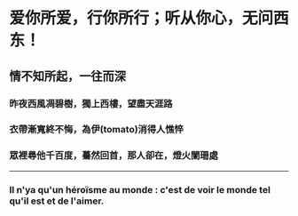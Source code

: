 # 爱你所爱，行你所行；听从你心，无问西东！

## 情不知所起，一往而深

### 昨夜西風凋碧樹，獨上西樓，望盡天涯路  

### 衣帶漸寬終不悔，為伊(tomato)消得人憔悴  

### 眾裡尋他千百度，驀然回首，那人卻在，燈火闌珊處


------------------------------
### Il n'ya qu'un héroïsme au monde : c'est de voir le monde tel qu'il est et de l'aimer.

